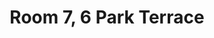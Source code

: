 ---
basin: 'No'
cudn: true
floor: Second
grade: 4
images: []
living_room: 'No'
location: Park Terrace
name: '7'
network: Wireless Only
title: Room 7, 6 Park Terrace
---